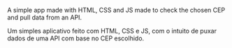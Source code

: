 A simple app made with HTML, CSS and JS made to check the chosen CEP and pull data from an API.

Um simples aplicativo feito com HTML, CSS e JS, com o intuito de puxar dados de uma API com base no CEP escolhido.
